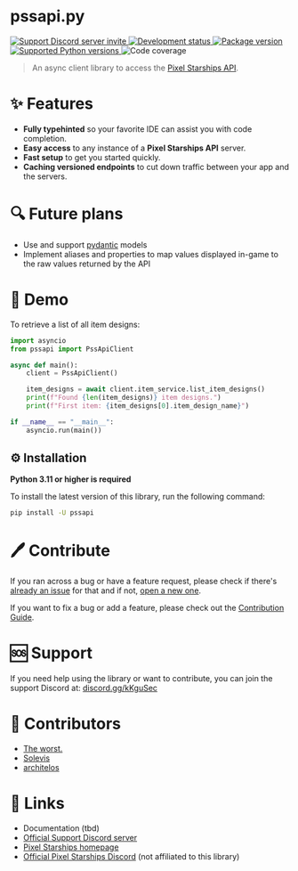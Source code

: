 # pssapi.py

<a href="https://discord.gg/kKguSec" target="_blank">
    <img src="https://discord.com/api/guilds/565819215731228672/embed.png" alt="Support Discord server invite">
</a>
<a href="https://pypi.org/project/pssapi" target="_blank">
    <img src="https://img.shields.io/pypi/status/pssapi?color=%23DAB420&label=status" alt="Development status">
</a>
<a href="https://pypi.org/project/pssapi" target="_blank">
    <img src="https://img.shields.io/pypi/v/pssapi?color=%23DAB420&label=pypi%20package" alt="Package version">
</a>
<a href="https://pypi.org/project/pssapi" target="_blank">
    <img src="https://img.shields.io/pypi/pyversions/pssapi.svg?color=%23DAB420" alt="Supported Python versions">
</a>
<img src="https://img.shields.io/codecov/c/github/pss-tools-development/pssapi.py" alt="Code coverage">

> An async client library to access the [Pixel Starships API](https://pixelstarships.com).

# ✨ Features
- **Fully typehinted** so your favorite IDE can assist you with code completion.
- **Easy access** to any instance of a **Pixel Starships API** server.
- **Fast setup** to get you started quickly.
- **Caching versioned endpoints** to cut down traffic between your app and the servers.

# 🔍 Future plans

- Use and support [pydantic](https://docs.pydantic.dev/latest/) models
- Implement aliases and properties to map values displayed in-game to the raw values returned by the API

# 🚀 Demo
To retrieve a list of all item designs:
```python
import asyncio
from pssapi import PssApiClient

async def main():
    client = PssApiClient()

    item_designs = await client.item_service.list_item_designs()
    print(f"Found {len(item_designs)} item designs.")
    print(f"First item: {item_designs[0].item_design_name}")

if __name__ == "__main__":
    asyncio.run(main())
```

## ⚙️ Installation
**Python 3.11 or higher is required**

To install the latest version of this library, run the following command:
```sh
pip install -U pssapi
```

# 🖊️ Contribute
If you ran across a bug or have a feature request, please check if there's [already an issue](https://github.com/PSS-Tools-Development/pssapi.py/issues) for that and if not, [open a new one](https://github.com/PSS-Tools-Development/pssapi.py/issues/new).

If you want to fix a bug or add a feature, please check out the [Contribution Guide](CONTRIBUTING.md).

# 🆘 Support
If you need help using the library or want to contribute, you can join the support Discord at: [discord.gg/kKguSec](https://discord.gg/kKguSec)

# 👥 Contributors

- [The worst.](https://github.com/Zukunftsmusik)
- [Solevis](https://github.com/solevis)
- [architelos](https://github.com/architelos)

# 🔗 Links
- Documentation (tbd)
- [Official Support Discord server](https://discord.gg/kKguSec)
- [Pixel Starships homepage](https://pixelstarships.com)
- [Official Pixel Starships Discord](https://discord.gg/pss) (not affiliated to this library)
